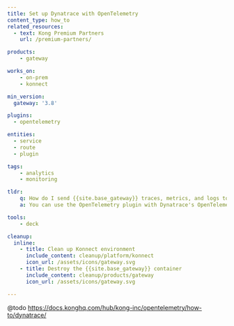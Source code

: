 ```yaml
---
title: Set up Dynatrace with OpenTelemetry
content_type: how_to
related_resources:
  - text: Kong Premium Partners
    url: /premium-partners/

products:
    - gateway

works_on:
    - on-prem
    - konnect

min_version:
  gateway: '3.8'

plugins:
  - opentelemetry

entities: 
  - service
  - route
  - plugin

tags:
    - analytics
    - monitoring

tldr:
    q: How do I send {{site.base_gateway}} traces, metrics, and logs to Dynatrace?
    a: You can use the OpenTelemetry plugin with Dynatrace's OpenTelemetry Collector to send analytics and monitoring data to Dynatrace dashboards.

tools:
    - deck

cleanup:
  inline:
    - title: Clean up Konnect environment
      include_content: cleanup/platform/konnect
      icon_url: /assets/icons/gateway.svg
    - title: Destroy the {{site.base_gateway}} container
      include_content: cleanup/products/gateway
      icon_url: /assets/icons/gateway.svg

---
```


@todo https://docs.konghq.com/hub/kong-inc/opentelemetry/how-to/dynatrace/
